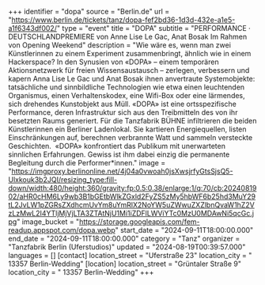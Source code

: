 +++
identifier = "dopa"
source = "Berlin.de"
url = "https://www.berlin.de/tickets/tanz/dopa-fef2bd36-1d3d-432e-a1e5-a1f6343df002/"
type = "event"
title = "DOPA"
subtitle = "PERFORMANCE · DEUTSCHLANDPREMIERE von Anne Lise Le Gac, Anat Bosak Im Rahmen von Opening Weekend"
description = "Wie wäre es, wenn man zwei Künstlerinnen zu einem Experiment zusammenbringt, ähnlich wie in einem Hackerspace? In den Synusien von «DOPA» – einem temporären Aktionsnetzwerk für freien Wissensaustausch – zerlegen, verbessern und kapern Anna Lise Le Gac und Anat Bosak ihnen anvertraute Systemobjekte: tatsächliche und sinnbildliche Technologien wie etwa einen leuchtenden Organismus, einen Verhaltenskodex, eine Wifi-Box oder eine lärmendes, sich drehendes Kunstobjekt aus Müll. «DOPA» ist eine ortsspezifische Performance, deren Infrastruktur sich aus den Treibmitteln des von ihr besetzten Raums generiert. Für die Tanzfabrik BÜHNE infiltrieren die beiden Künstlerinnen ein Berliner Ladenlokal. Sie kartieren Energiequellen, listen Einschränkungen auf, berechnen verbrannte Watt und sammeln versteckte Geschichten.  «DOPA» konfrontiert das Publikum mit unerwarteten sinnlichen Erfahrungen. Gewiss ist ihm dabei einzig die permanente Begleitung durch die Performer*innen."
image = "https://imgproxy.berlinonline.net/4j04a0vwoah0jsXwsjrfyGtsSjsQ5-Ulxkouk3b2JQI/resizing_type:fill-down/width:480/height:360/gravity:fp:0.5:0.38/enlarge:1/q:70/cb:2024081902/aHR0cHM6Ly9wb3B1bGEtbWlkZGxld2FyZS5zMy5hbWF6b25hd3MuY29tL2JvLW1pZGRsZXdhcmUvYm8uYmRlX2NoYW5uZWwuZXZlbnQvaW1hZ2VzLzMwL2I4YTljMjVjLTA3ZTAtNjU1Mi1iZDFlLWViYTc0MzU0MDAwNi5qcGc.jpg"
image_bucket = "https://storage.googleapis.com/fem-readup.appspot.com/dopa.webp"
start_date = "2024-09-11T18:00:00.000"
end_date = "2024-09-11T18:00:00.000"
category = "Tanz"
organizer = "Tanzfabrik Berlin (Uferstudios)"
updated = "2024-08-19T00:39:57.000"
languages = []
[contact]
location_street = "Uferstraße 23"
location_city = " 13357 Berlin-Wedding"
[location]
location_street = "Grüntaler Straße 9"
location_city = " 13357 Berlin-Wedding"
+++